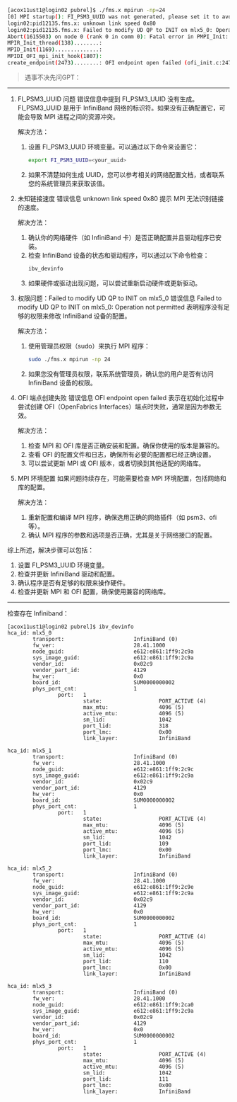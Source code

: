 ``` bash
[acox11ust1@login02 pubrel]$ ./fms.x mpirun -np=24
[0] MPI startup(): FI_PSM3_UUID was not generated, please set it to avoid possible resources ownership conflicts between MPI processes
login02:pid12135.fms.x: unknown link speed 0x80
login02:pid12135.fms.x: Failed to modify UD QP to INIT on mlx5_0: Operation not permitted
Abort(1615503) on node 0 (rank 0 in comm 0): Fatal error in PMPI_Init: Other MPI error, error stack:
MPIR_Init_thread(138)........: 
MPID_Init(1169)..............: 
MPIDI_OFI_mpi_init_hook(1807): 
create_endpoint(2473)........: OFI endpoint open failed (ofi_init.c:2473:create_endpoint:Invalid argument)
```

> 遇事不决先问GPT：

---

1. FI_PSM3_UUID 问题
   错误信息中提到 FI_PSM3_UUID 没有生成。FI_PSM3_UUID 是用于 InfiniBand 网络的标识符。如果没有正确配置它，可能会导致 MPI 进程之间的资源冲突。
   
   解决方法：
   1. 设置 FI_PSM3_UUID 环境变量。可以通过以下命令来设置它：
      ```bash
      export FI_PSM3_UUID=<your_uuid>
      ```
   2. 如果不清楚如何生成 UUID，您可以参考相关的网络配置文档，或者联系您的系统管理员来获取该值。

2. 未知链接速度
   错误信息 unknown link speed 0x80 提示 MPI 无法识别链接的速度。
   
   解决方法：
   1. 确认你的网络硬件（如 InfiniBand 卡）是否正确配置并且驱动程序已安装。
   2. 检查 InfiniBand 设备的状态和驱动程序，可以通过以下命令检查：
      ```bash
      ibv_devinfo
      ```
   3. 如果硬件或驱动出现问题，可以尝试重新启动硬件或更新驱动。

3. 权限问题：Failed to modify UD QP to INIT on mlx5_0
   错误信息 Failed to modify UD QP to INIT on mlx5_0: Operation not permitted 表明程序没有足够的权限来修改 InfiniBand 设备的配置。
   
   解决方法：
   1. 使用管理员权限（sudo）来执行 MPI 程序：
      ```bash
      sudo ./fms.x mpirun -np 24
      ```
   2. 如果您没有管理员权限，联系系统管理员，确认您的用户是否有访问 InfiniBand 设备的权限。

4. OFI 端点创建失败
   错误信息 OFI endpoint open failed 表示在初始化过程中尝试创建 OFI（OpenFabrics Interfaces）端点时失败，通常是因为参数无效。
   
   解决方法：
   1. 检查 MPI 和 OFI 库是否正确安装和配置。确保你使用的版本是兼容的。
   2. 查看 OFI 的配置文件和日志，确保所有必要的配置都已经正确设置。
   3. 可以尝试更新 MPI 或 OFI 版本，或者切换到其他适配的网络库。

5. MPI 环境配置
   如果问题持续存在，可能需要检查 MPI 环境配置，包括网络和库的配置。
   
   解决方法：
   1. 重新配置和编译 MPI 程序，确保选用正确的网络插件（如 psm3、ofi 等）。
   2. 确认 MPI 程序的参数和选项是否正确，尤其是关于网络接口的配置。

综上所述，解决步骤可以包括：
1. 设置 FI_PSM3_UUID 环境变量。
2. 检查并更新 InfiniBand 驱动和配置。
3. 确认程序是否有足够的权限来操作硬件。
4. 检查并更新 MPI 和 OFI 配置，确保使用兼容的网络库。

---

检查存在 Infiniband：
```
[acox11ust1@login02 pubrel]$ ibv_devinfo
hca_id: mlx5_0
        transport:                      InfiniBand (0)
        fw_ver:                         28.41.1000
        node_guid:                      e612:e861:1ff9:2c9a
        sys_image_guid:                 e612:e861:1ff9:2c9a
        vendor_id:                      0x02c9
        vendor_part_id:                 4129
        hw_ver:                         0x0
        board_id:                       SUM0000000002
        phys_port_cnt:                  1
                port:   1
                        state:                  PORT_ACTIVE (4)
                        max_mtu:                4096 (5)
                        active_mtu:             4096 (5)
                        sm_lid:                 1042
                        port_lid:               318
                        port_lmc:               0x00
                        link_layer:             InfiniBand

hca_id: mlx5_1
        transport:                      InfiniBand (0)
        fw_ver:                         28.41.1000
        node_guid:                      e612:e861:1ff9:2c9c
        sys_image_guid:                 e612:e861:1ff9:2c9a
        vendor_id:                      0x02c9
        vendor_part_id:                 4129
        hw_ver:                         0x0
        board_id:                       SUM0000000002
        phys_port_cnt:                  1
                port:   1
                        state:                  PORT_ACTIVE (4)
                        max_mtu:                4096 (5)
                        active_mtu:             4096 (5)
                        sm_lid:                 1042
                        port_lid:               109
                        port_lmc:               0x00
                        link_layer:             InfiniBand

hca_id: mlx5_2
        transport:                      InfiniBand (0)
        fw_ver:                         28.41.1000
        node_guid:                      e612:e861:1ff9:2c9e
        sys_image_guid:                 e612:e861:1ff9:2c9a
        vendor_id:                      0x02c9
        vendor_part_id:                 4129
        hw_ver:                         0x0
        board_id:                       SUM0000000002
        phys_port_cnt:                  1
                port:   1
                        state:                  PORT_ACTIVE (4)
                        max_mtu:                4096 (5)
                        active_mtu:             4096 (5)
                        sm_lid:                 1042
                        port_lid:               110
                        port_lmc:               0x00
                        link_layer:             InfiniBand

hca_id: mlx5_3
        transport:                      InfiniBand (0)
        fw_ver:                         28.41.1000
        node_guid:                      e612:e861:1ff9:2ca0
        sys_image_guid:                 e612:e861:1ff9:2c9a
        vendor_id:                      0x02c9
        vendor_part_id:                 4129
        hw_ver:                         0x0
        board_id:                       SUM0000000002
        phys_port_cnt:                  1
                port:   1
                        state:                  PORT_ACTIVE (4)
                        max_mtu:                4096 (5)
                        active_mtu:             4096 (5)
                        sm_lid:                 1042
                        port_lid:               111
                        port_lmc:               0x00
                        link_layer:             InfiniBand
```